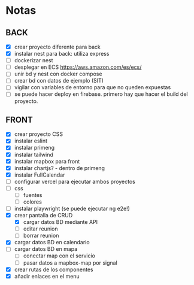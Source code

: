 # Notas

## BACK

- [x] crear proyecto diferente para back
- [x] instalar nest para back: utiliza express
- [ ] dockerizar nest
- [ ] desplegar en ECS https://aws.amazon.com/es/ecs/
- [ ] unir bd y nest con docker compose
- [ ] crear bd con datos de ejemplo (SIT)
- [ ] vigilar con variables de entorno para que no queden expuestas
- [ ] se puede hacer deploy en firebase. primero hay que hacer el build del proyecto.

## FRONT

- [x] crear proyecto CSS
- [x] instalar eslint
- [x] instalar primeng
- [x] instalar tailwind
- [x] instalar mapbox para front
- [x] instalar chartjs? - dentro de primeng
- [x] instalar FullCalendar
- [ ] configurar vercel para ejecutar ambos proyectos
- [ ] css
  - [ ] fuentes
  - [ ] colores
- [ ] instalar playwright (se puede ejecutar ng e2e!)
- [x] crear pantalla de CRUD
  - [x] cargar datos BD mediante API
  - [ ] editar reunion
  - [ ] borrar reunion
- [x] cargar datos BD en calendario
- [ ] cargar datos BD en mapa
  - [ ] conectar map con el servicio
  - [ ] pasar datos a mapbox-map por signal
- [x] crear rutas de los componentes
- [x] añadir enlaces en el menu
